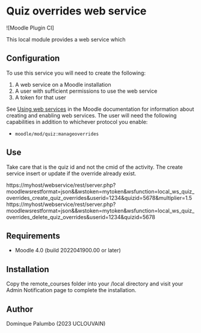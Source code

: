 Quiz overrides web service
=========================

![Moodle Plugin CI]

This local module provides a web service which 

Configuration
-------------
To use this service you will need to create the following:

1. A web service on a Moodle installation
2. A user with sufficient permissions to use the web service
3. A token for that user

See [Using web services](https://docs.moodle.org/33/en/Using_web_services) in the Moodle documentation for information about creating and enabling web services. The user will need the following capabilities in addition to whichever protocol you enable:

- `moodle/mod/quiz:manageoverrides`

Use
----
Take care that is the quiz id and not the cmid of the activity.
The create service insert or update if the override already exist.

https://myhost/webservice/rest/server.php?moodlewsrestformat=json&&wstoken=mytoken&wsfunction=local_ws_quiz_overrides_create_quiz_overrides&userid=1234&quizid=5678&multiplier=1.5
https://myhost/webservice/rest/server.php?moodlewsrestformat=json&&wstoken=mytoken&wsfunction=local_ws_quiz_overrides_delete_quiz_overrides&userid=1234&quizid=5678

Requirements
------------
- Moodle 4.0 (build 2022041900.00 or later)

Installation
------------
Copy the remote_courses folder into your /local directory and visit your Admin Notification page to complete the installation.

Author
------
Dominque Palumbo (2023 UCLOUVAIN)